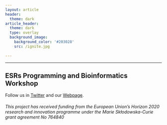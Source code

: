 ```yaml
---
layout: article
header:
  theme: dark
article_header:
  theme: dark
  type: overlay
  background_image:
    background_color: '#203028'
    src: /ignite.jpg
    
---
```

---
## ESRs Programming and Bioinformatics Workshop 

Follow us in [Twitter](https://twitter.com/itn_ignite) and our [Webpage](http://www.itn-ignite.eu/). 

###### This project has received funding from the European Union’s Horizon 2020 research and innovation programme under the Marie Skłodowska-Curie grant agreement No 764840
